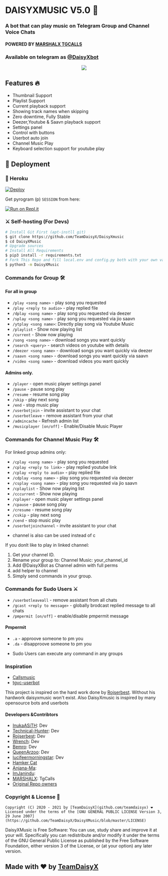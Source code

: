 <h1 align="centre">DAISYXMUSIC V5.0 🎵</h1>

### A bot that can play music on Telegram Group and Channel Voice Chats
#### POWERED BY [MARSHALX TGCALLS](https://github.com/MarshalX/tgcalls)
### Available on telegram as [@DaisyXbot](https://t.me/daisyxbot)

<p align="center">
  <img src="https://telegra.ph/file/dd04b1968f1bc1169d162.jpg">
</p>

<h2> Features 🔥 </h2>

- Thumbnail Support
- Playlist Support
- Current playback support
- Showing track names when skipping
- Zero downtime, Fully Stable
- Deezer,Youtube & Saavn playback support
- Settings panel
- Control with buttons
- Userbot auto join
- Channel Music Play
- Keyboard selection support for youtube play

## 🚀 Deployment

### 💜 Heroku

[![Deploy](https://www.herokucdn.com/deploy/button.svg)](https://heroku.com/deploy?template=https://github.com/TeamDaisyX/DaisyXMusic)

Get pyrogram (p)  `SESSION` from here:

[![Run on Repl.it](https://repl.it/badge/github/ChankitSaini/GenerateStringSession)](https://replit.com/@ChankitSaini/GenerateStringSession)

### ⚔ Self-hosting (For Devs) 
```sh
# Install Git First (apt-instll git)
$ git clone https://github.com/TeamDaisyX/DaisyXmusic
$ cd DaisyXMusic
# Upgrade sources
# Install All Requirements 
$ pip3 install -r requirements.txt
# Fork This Repo and fill local.env and config.py both with your own values.Then Start The Bot
$ python3 -m DaisyXMusic
```

### Commands for Group 🛠
#### For all in group

- `/play <song name>` - play song you requested
- `/play <reply to audio>` - play replied file
- `/dplay <song name>` - play song you requested via deezer
- `/splay <song name>` - play song you requested via jio saavn
- `/ytplay <song name>`: Directly play song via Youtube Music
- `/playlist` - Show now playing list
- `/current` - Show now playing
- `/song <song name>` - download songs you want quickly
- `/search <query>` - search videos on youtube with details
- `/deezer <song name>` - download songs you want quickly via deezer
- `/saavn <song name>` - download songs you want quickly via saavn
- `/video <song name>` - download videos you want quickly

#### Admins only.
- `/player` - open music player settings panel
- `/pause` - pause song play
- `/resume` - resume song play
- `/skip` - play next song
- `/end` - stop music play
- `/userbotjoin` - invite assistant to your chat
- `/userbotleave` - remove assistant from your chat
- `/admincache` - Refresh admin list
- `/musicplayer [on/off]` - Enable/Disable Music Player

### Commands for Channel Music Play 🛠
For linked group admins only:
- `/cplay <song name>` - play song you requested
- `/cplay <reply to link>` - play replied youtube link
- `/cplay <reply to audio>` - play replied file
- `/cdplay <song name>` - play song you requested via deezer
- `/csplay <song name>` - play song you requested via jio saavn
- `/cplaylist` - Show now playing list
- `/cccurrent` - Show now playing
- `/cplayer` - open music player settings panel
- `/cpause` - pause song play
- `/cresume` - resume song play
- `/cskip` - play next song
- `/cend` - stop music play
- `/userbotjoinchannel` - invite assistant to your chat
* channel is also can be used instead of c

If you donlt like to play in linked channel:
 1. Get your channel ID.
 2. Rename your group to: Channel Music: your_channel_id
 3. Add @DaisyXBot as Channel admin with full perms
 4. add helper to channel
 5. Simply send commands in your group.

### Commands for Sudo Users ⚔️
- `/userbotleaveall` - remove assistant from all chats
- `/gcast <reply to message>` - globally brodcast replied message to all chats
- `/pmpermit [on/off]` - enable/disable pmpermit message

#### Pmpermit
- `.a` - approove someone to pm you
- `.da` - disapproove someone to pm you
+ Sudo Users can execute any command in any groups



### Inspiration
- [Callsmusic](http://github.com/callsmusic/callsmusic)
- [tgvc-userbot](https://github.com/callsmusic/tgvc-userbot)

This project is inspired on the hard work done by [Rojserbest](http://github.com/rojserbest). Without his hardwork daisyxmusic won't exist. 
Also DaisyXmusic is inspired by many opensource bots and userbots

#### Developers &Contribtors
- [InukaASiTH](https://github.com/InukaAsith): Dev
- [Technical-Hunter](https://github.com/Technical-Hunter): Dev
- [Rojserbest](http://github.com/rojserbest): Dev
- [Wrench](https://github.com/EverythingSuckz/): Dev
- [Bemro](https://github.com/bemroofficial): Dev
- [QueenArzoo](https://github.com/QueenArzoo): Dev
- [lucifeermorningstar](https://github.com/lucifeermorningstar): Dev
- [Hamker Cat](https://github.com/thehamkercat/)
- [Anjana-Ma](https://github.com/Anjana-Ma): 
- [ImJanindu](https://github.com/ImJanindu): 
- [MARSHALX](https://github.com/MarshalX): TgCalls
- [Original Repo owners](https://github.com/CallsMusic/CallsMusic)





### Copyright & License 👮

    Copyright (C) 2020 - 2021 by [TeamDaisyX](github.com/teamdaisyx) ❤️️
    Licensed under the terms of the [GNU GENERAL PUBLIC LICENSE Version 3, 29 June 2007](https://github.com/TeamDaisyX/DaisyXMusic/blob/master/LICENSE)
    
DaisyXMusic is Free Software: You can use, study share and improve it at your will. Specifically you can redistribute and/or modify it under the terms of the GNU General Public License as published by the Free Software Foundation, either version 3 of the License, or (at your option) any later version.    

## Made with ♥️ by [TeamDaisyX](https://github.com/TeamDaisyX)
